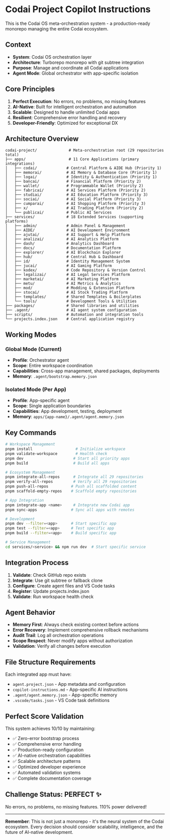 # Codai Project Copilot Instructions

This is the Codai OS meta-orchestration system - a production-ready monorepo managing the entire Codai ecosystem.

## Context

- **System**: Codai OS orchestration layer
- **Architecture**: Turborepo monorepo with git subtree integration
- **Purpose**: Manage and coordinate all Codai applications
- **Agent Mode**: Global orchestrator with app-specific isolation

## Core Principles

1. **Perfect Execution**: No errors, no problems, no missing features
2. **AI-Native**: Built for intelligent orchestration and automation
3. **Scalable**: Designed to handle unlimited Codai apps
4. **Resilient**: Comprehensive error handling and recovery
5. **Developer-Friendly**: Optimized for exceptional DX

## Architecture Overview

```
codai-project/              # Meta-orchestration root (29 repositories total)
├── apps/                   # 11 Core Applications (primary integrations)
│   ├── codai/             # Central Platform & AIDE Hub (Priority 1)
│   ├── memorai/           # AI Memory & Database Core (Priority 1)
│   ├── logai/             # Identity & Authentication (Priority 1)
│   ├── bancai/            # Financial Platform (Priority 2)
│   ├── wallet/            # Programmable Wallet (Priority 2)
│   ├── fabricai/          # AI Services Platform (Priority 2)
│   ├── studiai/           # AI Education Platform (Priority 3)
│   ├── sociai/            # AI Social Platform (Priority 3)
│   ├── cumparai/          # AI Shopping Platform (Priority 3)
│   ├── x/                 # AI Trading Platform (Priority 2)
│   └── publicai/          # Public AI Services
├── services/              # 18 Extended Services (supporting platforms)
│   ├── admin/             # Admin Panel & Management
│   ├── AIDE/              # AI Development Environment
│   ├── ajutai/            # AI Support & Help Platform
│   ├── analizai/          # AI Analytics Platform
│   ├── dash/              # Analytics Dashboard
│   ├── docs/              # Documentation Platform
│   ├── explorer/          # AI Blockchain Explorer
│   ├── hub/               # Central Hub & Dashboard
│   ├── id/                # Identity Management System
│   ├── jucai/             # AI Gaming Platform
│   ├── kodex/             # Code Repository & Version Control
│   ├── legalizai/         # AI Legal Services Platform
│   ├── marketai/          # AI Marketing Platform
│   ├── metu/              # AI Metrics & Analytics
│   ├── mod/               # Modding & Extension Platform
│   ├── stocai/            # AI Stock Trading Platform
│   ├── templates/         # Shared Templates & Boilerplates
│   └── tools/             # Development Tools & Utilities
├── packages/              # Shared libraries and utilities
├── .agent/                # AI agent system configuration
├── scripts/               # Automation and integration tools
└── projects.index.json    # Central application registry
```

## Working Modes

### Global Mode (Current)

- **Profile**: Orchestrator agent
- **Scope**: Entire workspace coordination
- **Capabilities**: Cross-app management, shared packages, deployments
- **Memory**: `.agent/bootstrap.memory.json`

### Isolated Mode (Per App)

- **Profile**: App-specific agent
- **Scope**: Single application boundaries
- **Capabilities**: App development, testing, deployment
- **Memory**: `apps/{app-name}/.agent/agent.memory.json`

## Key Commands

```bash
# Workspace Management
pnpm install                   # Initialize workspace
pnpm validate-workspace        # Health check
pnpm dev                      # Start all priority apps
pnpm build                    # Build all apps

# Ecosystem Management
pnpm integrate-all-repos      # Integrate all 29 repositories
pnpm verify-all-repos         # Verify all 29 repositories
pnpm push-all-repos          # Push all scaffolded content
pnpm scaffold-empty-repos    # Scaffold empty repositories

# App Integration
pnpm integrate-app <name>     # Integrate new Codai app
pnpm sync-apps               # Sync all apps with remotes

# Development
pnpm dev --filter=<app>      # Start specific app
pnpm test --filter=<app>     # Test specific app
pnpm build --filter=<app>    # Build specific app

# Service Management
cd services/<service> && npm run dev  # Start specific service
```

## Integration Process

1. **Validate**: Check GitHub repo exists
2. **Integrate**: Use git subtree or fallback clone
3. **Configure**: Create agent files and VS Code tasks
4. **Register**: Update projects.index.json
5. **Validate**: Run workspace health check

## Agent Behavior

- **Memory First**: Always check existing context before actions
- **Error Recovery**: Implement comprehensive rollback mechanisms
- **Audit Trail**: Log all orchestration operations
- **Scope Respect**: Never modify apps without authorization
- **Validation**: Verify all changes before execution

## File Structure Requirements

Each integrated app must have:

- `agent.project.json` - App metadata and configuration
- `copilot-instructions.md` - App-specific AI instructions
- `.agent/agent.memory.json` - App-specific memory
- `.vscode/tasks.json` - VS Code task definitions

## Perfect Score Validation

This system achieves 10/10 by maintaining:

- ✅ Zero-error bootstrap process
- ✅ Comprehensive error handling
- ✅ Production-ready configuration
- ✅ AI-native orchestration capabilities
- ✅ Scalable architecture patterns
- ✅ Optimized developer experience
- ✅ Automated validation systems
- ✅ Complete documentation coverage

## Challenge Status: PERFECT ✨

No errors, no problems, no missing features. 110% power delivered!

---

**Remember**: This is not just a monorepo - it's the neural system of the Codai ecosystem. Every decision should consider scalability, intelligence, and the future of AI-native development.

